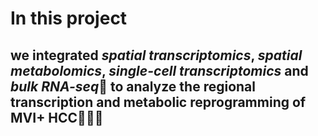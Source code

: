 # In this project
## we integrated *spatial transcriptomics*, *spatial metabolomics*, *single-cell transcriptomics* and *bulk RNA-seq*🧬 to analyze the regional transcription and metabolic reprogramming of MVI+ HCC👨🏻‍💻
